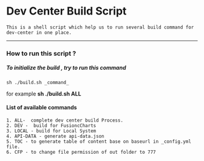 # **Dev Center Build Script**

    This is a shell script which help us to run several build command for dev-center in one place.

----------
### How to run this script ?
##### To initialize the build , try to run this command 
	sh ./build.sh _command_
	
for example   **sh ./build.sh  ALL**
#### List of available commands

	1. ALL-  complete dev center build Process.
	2. DEV -  build for FusioncCharts
	3. LOCAL - build for Local System
	4. API-DATA - generate api-data.json
	5. TOC - to generate table of content base on baseurl in _config.yml file.
	6. CFP - to change file permission of out folder to 777
